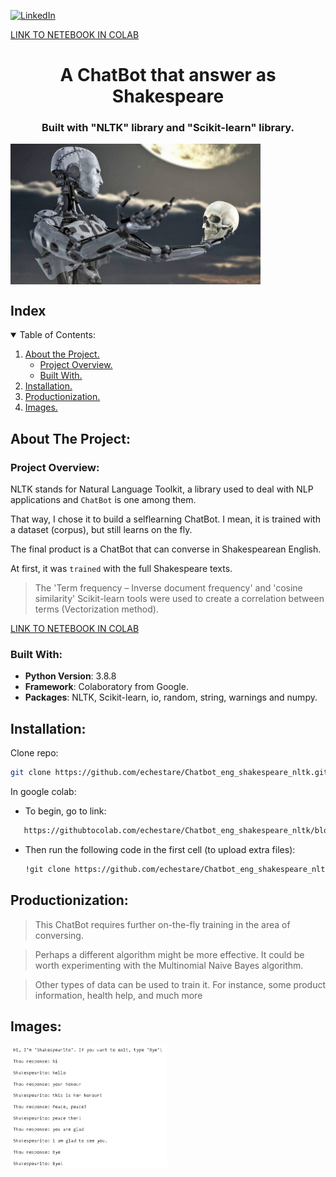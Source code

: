 
<a href="https://www.linkedin.com/in/ezequiel-nicolás-starecinch" target="_blank"><img alt="LinkedIn" src="https://img.shields.io/badge/linkedin-%230077B5.svg?&style=for-the-badge&logo=linkedin&logoColor=white" /></a>

[LINK TO NETEBOOK IN COLAB](https://colab.research.google.com/drive/1_P1OMucdAh2ysnF05Ydl8jiC1CRiIKvR?usp=sharing)

<h1 align="center"> A ChatBot that answer as Shakespeare </h1>
<h3 align="center"> Built with "NLTK" library and "Scikit-learn" library.  </h3>

<img align="center" src="https://github.com/echestare/Chatbot_eng_shakespeare_nltk/blob/main/Snapshots/face.jpg" alt="drawing" width="400"/>

<!-- TABLE OF CONTENTS -->
## Index
<details open="open">
  <summary>Table of Contents: </summary>
  <ol>
    <li>
      <a href="#about-the-project">About the Project.</a>
      <ul>
        <li><a href="#project-overview">Project Overview.</a></li>
        <li><a href="#built-with">Built With.</a></li>
      </ul>
    </li>
    <li>
      <a href="#installation">Installation.</a></li>
    </li>
    <li>
      <a href="#productionization">Productionization.</a>
    </li>
    <li>
      <a href="#images">Images.</a>
    </li>
  </ol>
</details>


<!-- ABOUT THE PROJECT -->
## About The Project:
<!-- PROJECT OVERVIEW -->
### Project Overview:

NLTK stands for Natural Language Toolkit, a library used to deal with NLP applications and `ChatBot` is one among them.

That way, I chose it to build a selflearning ChatBot. I mean, it is trained with a dataset (corpus), but still learns on the fly.

The final product is a ChatBot that can converse in Shakespearean English.

At first,  it was `trained` with the full Shakespeare texts. 

>The 'Term frequency – Inverse document frequency' and 'cosine similarity' Scikit-learn tools were used to create a correlation between terms (Vectorization method).

[LINK TO NETEBOOK IN COLAB](https://colab.research.google.com/drive/1_P1OMucdAh2ysnF05Ydl8jiC1CRiIKvR?usp=sharing)



<!-- BUILT WITH -->
### Built With:
* **Python Version**: 3.8.8
* **Framework**: Colaboratory from Google.
* **Packages**: NLTK, Scikit-learn, io, random, string, warnings and numpy.





<!-- INSTALLATION -->
## Installation: 
Clone repo:
   ```sh
   git clone https://github.com/echestare/Chatbot_eng_shakespeare_nltk.git
   ```
In google colab:
- To begin, go to link:
```sh
   https://githubtocolab.com/echestare/Chatbot_eng_shakespeare_nltk/blob/main/Chatbot_eng_shakespeare_nltk.ipynb
   ``` 
- Then run  the following code in the first cell (to upload extra files):

   ```sh
   !git clone https://github.com/echestare/Chatbot_eng_shakespeare_nltk
   ```

<!-- productionization -->
## Productionization:

>This ChatBot requires further on-the-fly training in the area of conversing.

>Perhaps a different algorithm might be more effective. It could be worth experimenting with the Multinomial Naive Bayes algorithm. 

>Other types of data can be used to train it. For instance, some product information, health help, and much more


<!-- IMAGES -->
## Images:

<img src="https://github.com/echestare/Chatbot_eng_shakespeare_nltk/blob/main/Snapshots/chat.jpg" alt="drawing" width="250"/>